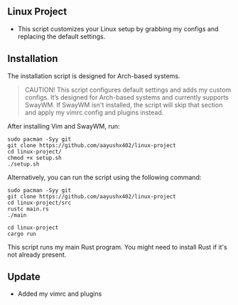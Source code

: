 ## Linux Project
- This script customizes your Linux setup by grabbing my configs and replacing the default settings.

## Installation

The installation script is designed for Arch-based systems.

> CAUTION!
> This script configures default settings and adds my custom configs. It’s designed for Arch-based systems and currently supports SwayWM. If SwayWM isn't installed, the script will skip that section and apply my vimrc config and plugins instead.

After installing Vim and SwayWM, run:

```shell
sudo pacman -Syy git
git clone https://github.com/aayushx402/linux-project
cd linux-project/
chmod +x setup.sh
./setup.sh
```

Alternatively, you can run the script using the following command:

```shell
sudo pacman -Syy git
git clone https://github.com/aayushx402/linux-project
cd linux-project/src
rustc main.rs
./main
```

```shell
cd linux-project
cargo run
```

This script runs my main Rust program. You might need to install Rust if it's not already present.


## Update
- Added my vimrc and plugins
